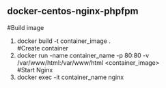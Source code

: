 <h2>docker-centos-nginx-phpfpm</h2>

#Build image <br> 
1. docker build -t container_image .<br>
#Create container<br>
2. docker run -name container_name -p 80:80 -v /var/www/html:/var/www/html <container_image> <br>
#Start Nginx <br>
3. docker exec -it container_name nginx <br>
